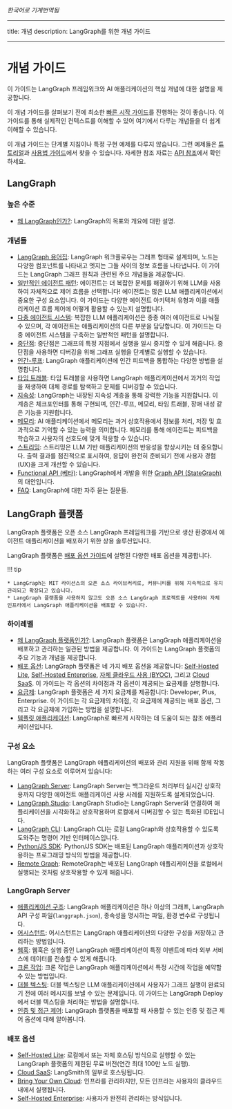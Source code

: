 _한국어로 기계번역됨_

---

title: 개념
description: LangGraph를 위한 개념 가이드

---

# 개념 가이드

이 가이드는 LangGraph 프레임워크와 AI 애플리케이션의 핵심 개념에 대한 설명을 제공합니다.

이 개념 가이드를 살펴보기 전에 최소한 [빠른 시작 가이드](../tutorials/introduction.ipynb)를 진행하는 것이 좋습니다. 이 가이드를 통해 실제적인 컨텍스트를 이해할 수 있어 여기에서 다루는 개념들을 더 쉽게 이해할 수 있습니다.

이 개념 가이드는 단계별 지침이나 특정 구현 예제를 다루지 않습니다. 그런 예제들은 [튜토리얼](../tutorials/index.md)과 [사용법 가이드](../how-tos/index.md)에서 찾을 수 있습니다. 자세한 참조 자료는 [API 참조](../reference/index.md)에서 확인하세요.

## LangGraph

### 높은 수준

- [왜 LangGraph인가?](high_level.md): LangGraph의 목표와 개요에 대한 설명.

### 개념들

- [LangGraph 용어집](low_level.md): LangGraph 워크플로우는 그래프 형태로 설계되며, 노드는 다양한 컴포넌트를 나타내고 엣지는 그들 사이의 정보 흐름을 나타냅니다. 이 가이드는 LangGraph 그래프 원칙과 관련된 주요 개념들을 제공합니다.
- [일반적인 에이전트 패턴](agentic_concepts.md): 에이전트는 더 복잡한 문제를 해결하기 위해 LLM을 사용하여 자체적으로 제어 흐름을 선택합니다! 에이전트는 많은 LLM 애플리케이션에서 중요한 구성 요소입니다. 이 가이드는 다양한 에이전트 아키텍처 유형과 이를 애플리케이션 흐름 제어에 어떻게 활용할 수 있는지 설명합니다.
- [다중 에이전트 시스템](multi_agent.md): 복잡한 LLM 애플리케이션은 종종 여러 에이전트로 나눠질 수 있으며, 각 에이전트는 애플리케이션의 다른 부분을 담당합니다. 이 가이드는 다중 에이전트 시스템을 구축하는 일반적인 패턴을 설명합니다.
- [중단점](breakpoints.md): 중단점은 그래프의 특정 지점에서 실행을 일시 중지할 수 있게 해줍니다. 중단점을 사용하면 디버깅을 위해 그래프 실행을 단계별로 실행할 수 있습니다.
- [인간-루프](human_in_the_loop.md): LangGraph 애플리케이션에 인간 피드백을 통합하는 다양한 방법을 설명합니다.
- [타임 트래블](time-travel.md): 타임 트래블을 사용하면 LangGraph 애플리케이션에서 과거의 작업을 재생하여 대체 경로를 탐색하고 문제를 디버깅할 수 있습니다.
- [지속성](persistence.md): LangGraph는 내장된 지속성 계층을 통해 강력한 기능을 지원합니다. 이 계층은 체크포인터를 통해 구현되며, 인간-루프, 메모리, 타임 트래블, 장애 내성 같은 기능을 지원합니다.
- [메모리](memory.md): AI 애플리케이션에서 메모리는 과거 상호작용에서 정보를 처리, 저장 및 효과적으로 기억할 수 있는 능력을 의미합니다. 메모리를 통해 에이전트는 피드백을 학습하고 사용자의 선호도에 맞게 적응할 수 있습니다.
- [스트리밍](streaming.md): 스트리밍은 LLM 기반 애플리케이션의 반응성을 향상시키는 데 중요합니다. 출력 결과를 점진적으로 표시하여, 응답이 완전히 준비되기 전에 사용자 경험(UX)을 크게 개선할 수 있습니다.
- [Functional API (베타)](functional_api.md): LangGraph에서 개발을 위한 [Graph API (StateGraph)](low_level.md#stategraph)의 대안입니다.
- [FAQ](faq.md): LangGraph에 대한 자주 묻는 질문들.

## LangGraph 플랫폼

LangGraph 플랫폼은 오픈 소스 LangGraph 프레임워크를 기반으로 생산 환경에서 에이전트 애플리케이션을 배포하기 위한 상용 솔루션입니다.

LangGraph 플랫폼은 [배포 옵션 가이드](./deployment_options.md)에 설명된 다양한 배포 옵션을 제공합니다.

!!! tip

    * LangGraph는 MIT 라이선스의 오픈 소스 라이브러리로, 커뮤니티를 위해 지속적으로 유지 관리되고 확장되고 있습니다.
    * LangGraph 플랫폼을 사용하지 않고도 오픈 소스 LangGraph 프로젝트를 사용하여 자체 인프라에서 LangGraph 애플리케이션을 배포할 수 있습니다.

### 하이레벨

- [왜 LangGraph 플랫폼인가?](./langgraph_platform.md): LangGraph 플랫폼은 LangGraph 애플리케이션을 배포하고 관리하는 일관된 방법을 제공합니다. 이 가이드는 LangGraph 플랫폼의 주요 기능과 개념을 제공합니다.
- [배포 옵션](./deployment_options.md): LangGraph 플랫폼은 네 가지 배포 옵션을 제공합니다: [Self-Hosted Lite](./self_hosted.md#self-hosted-lite), [Self-Hosted Enterprise](./self_hosted.md#self-hosted-enterprise), [자체 클라우드 사용 (BYOC)](./bring_your_own_cloud.md), 그리고 [Cloud SaaS](./langgraph_cloud.md). 이 가이드는 각 옵션의 차이점과 각 옵션이 제공되는 요금제를 설명합니다.
- [요금제](./plans.md): LangGraph 플랫폼은 세 가지 요금제를 제공합니다: Developer, Plus, Enterprise. 이 가이드는 각 요금제의 차이점, 각 요금제에 제공되는 배포 옵션, 그리고 각 요금제에 가입하는 방법을 설명합니다.
- [템플릿 애플리케이션](./template_applications.md): LangGraph로 빠르게 시작하는 데 도움이 되는 참조 애플리케이션입니다.

### 구성 요소

LangGraph 플랫폼은 LangGraph 애플리케이션의 배포와 관리 지원을 위해 함께 작동하는 여러 구성 요소로 이루어져 있습니다:

- [LangGraph Server](./langgraph_server.md): LangGraph Server는 백그라운드 처리부터 실시간 상호작용까지 다양한 에이전트 애플리케이션 사용 사례를 지원하도록 설계되었습니다.
- [LangGraph Studio](./langgraph_studio.md): LangGraph Studio는 LangGraph Server와 연결하여 애플리케이션을 시각화하고 상호작용하며 로컬에서 디버깅할 수 있는 특화된 IDE입니다.
- [LangGraph CLI](./langgraph_cli.md): LangGraph CLI는 로컬 LangGraph와 상호작용할 수 있도록 도와주는 명령어 기반 인터페이스입니다.
- [Python/JS SDK](./sdk.md): Python/JS SDK는 배포된 LangGraph 애플리케이션과 상호작용하는 프로그래밍 방식의 방법을 제공합니다.
- [Remote Graph](../how-tos/use-remote-graph.md): RemoteGraph는 배포된 LangGraph 애플리케이션을 로컬에서 실행되는 것처럼 상호작용할 수 있게 해줍니다.

### LangGraph Server

- [애플리케이션 구조](./application_structure.md): LangGraph 애플리케이션은 하나 이상의 그래프, LangGraph API 구성 파일(`langgraph.json`), 종속성을 명시하는 파일, 환경 변수로 구성됩니다.
- [어시스턴트](./assistants.md): 어시스턴트는 LangGraph 애플리케이션의 다양한 구성을 저장하고 관리하는 방법입니다.
- [웹훅](./langgraph_server.md#webhooks): 웹훅은 실행 중인 LangGraph 애플리케이션이 특정 이벤트에 따라 외부 서비스에 데이터를 전송할 수 있게 해줍니다.
- [크론 작업](./langgraph_server.md#cron-jobs): 크론 작업은 LangGraph 애플리케이션에서 특정 시간에 작업을 예약할 수 있는 방법입니다.
- [더블 텍스팅](./double_texting.md): 더블 텍스팅은 LLM 애플리케이션에서 사용자가 그래프 실행이 완료되기 전에 여러 메시지를 보낼 수 있는 문제입니다. 이 가이드는 LangGraph Deploy에서 더블 텍스팅을 처리하는 방법을 설명합니다.
- [인증 및 접근 제어](./auth.md): LangGraph 플랫폼을 배포할 때 사용할 수 있는 인증 및 접근 제어 옵션에 대해 알아봅니다.

### 배포 옵션

- [Self-Hosted Lite](./self_hosted.md): 로컬에서 또는 자체 호스팅 방식으로 실행할 수 있는 LangGraph 플랫폼의 제한된 무료 버전(연간 최대 100만 노드 실행).
- [Cloud SaaS](./langgraph_cloud.md): LangSmith의 일부로 호스팅됩니다.
- [Bring Your Own Cloud](./bring_your_own_cloud.md): 인프라를 관리하지만, 모든 인프라는 사용자의 클라우드 내에서 실행됩니다.
- [Self-Hosted Enterprise](./self_hosted.md): 사용자가 완전히 관리하는 방식입니다.

